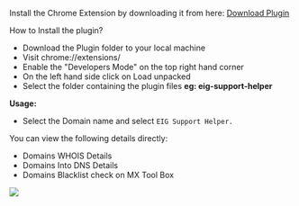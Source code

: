 Install the Chrome Extension by downloading it from here: <a href="https://github.com/anthony-fdes/eig-support-helper.git">Download Plugin</a>

How to Install the plugin?

<ul>
	<li>Download the Plugin folder to your local machine</li>
	<li>Visit chrome://extensions/ </li>
	<li>Enable the "Developers Mode" on the top right hand corner</li>
	<li>On the left hand side click on Load unpacked</li>
	<li>Select the folder containing the plugin files <b>eg: eig-support-helper</b></li>
</ul>


<b>Usage:</b>

* Select the Domain name and select `EIG Support Helper.`

You can view the following details directly:

<ul>
	<li>Domains WHOIS Details</li>
	<li>Domains Into DNS Details</li>
	<li>Domains Blacklist check on MX Tool Box</li>
</ul>

<img src="https://i.imgur.com/X1Juc0K.png">